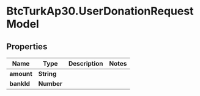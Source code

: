 # BtcTurkAp30.UserDonationRequestModel

## Properties
Name | Type | Description | Notes
------------ | ------------- | ------------- | -------------
**amount** | **String** |  | 
**bankId** | **Number** |  | 
